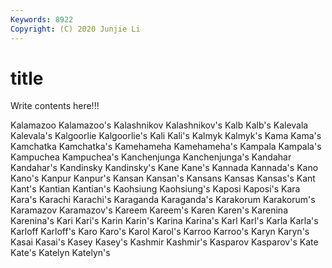 ```yaml
---
Keywords: 8922
Copyright: (C) 2020 Junjie Li
---
```


# title

Write contents here!!!

Kalamazoo 
Kalamazoo's 
Kalashnikov 
Kalashnikov's 
Kalb 
Kalb's 
Kalevala 
Kalevala's 
Kalgoorlie 
Kalgoorlie's
Kali 
Kali's 
Kalmyk 
Kalmyk's 
Kama 
Kama's 
Kamchatka 
Kamchatka's 
Kamehameha 
Kamehameha's
Kampala 
Kampala's 
Kampuchea 
Kampuchea's 
Kanchenjunga 
Kanchenjunga's 
Kandahar 
Kandahar's 
Kandinsky 
Kandinsky's
Kane 
Kane's 
Kannada 
Kannada's 
Kano 
Kano's 
Kanpur 
Kanpur's 
Kansan 
Kansan's
Kansans 
Kansas 
Kansas's 
Kant 
Kant's 
Kantian 
Kantian's 
Kaohsiung 
Kaohsiung's 
Kaposi
Kaposi's 
Kara 
Kara's 
Karachi 
Karachi's 
Karaganda 
Karaganda's 
Karakorum 
Karakorum's 
Karamazov
Karamazov's 
Kareem 
Kareem's 
Karen 
Karen's 
Karenina 
Karenina's 
Kari 
Kari's 
Karin
Karin's 
Karina 
Karina's 
Karl 
Karl's 
Karla 
Karla's 
Karloff 
Karloff's 
Karo
Karo's 
Karol 
Karol's 
Karroo 
Karroo's 
Karyn 
Karyn's 
Kasai 
Kasai's 
Kasey
Kasey's 
Kashmir 
Kashmir's 
Kasparov 
Kasparov's 
Kate 
Kate's 
Katelyn 
Katelyn's 
